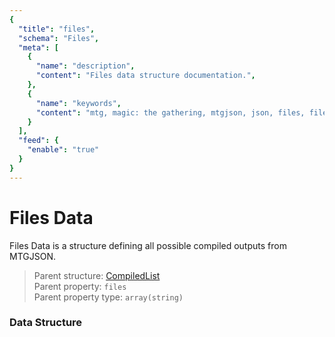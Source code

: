 ```yaml
---
{
  "title": "files",
  "schema": "Files",
  "meta": [
    {
      "name": "description",
      "content": "Files data structure documentation.",
    },
    {
      "name": "keywords",
      "content": "mtg, magic: the gathering, mtgjson, json, files, files data",
    }
  ],
  "feed": {
    "enable": "true"
  }
}
---
```


# Files Data

Files Data is a structure defining all possible compiled outputs from MTGJSON.

> Parent structure: [CompiledList](../../structures/card)  
> Parent property: `files`  
> Parent property type: `array(string)`  

### Data Structure

<Documentation/>
